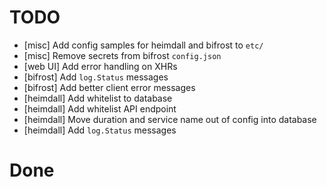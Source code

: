 # TODO

* [misc] Add config samples for heimdall and bifrost to `etc/`
* [misc] Remove secrets from bifrost `config.json`
* [web UI] Add error handling on XHRs
* [bifrost] Add `log.Status` messages
* [bifrost] Add better client error messages
* [heimdall] Add whitelist to database
* [heimdall] Add whitelist API endpoint
* [heimdall] Move duration and service name out of config into database
* [heimdall] Add `log.Status` messages

# Done